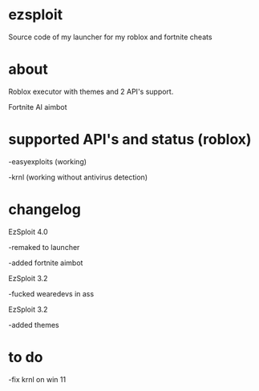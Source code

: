 # ezsploit
Source code of my launcher for my roblox and fortnite cheats

# about
Roblox executor with themes and 2 API's support.

Fortnite AI aimbot


# supported API's and status (roblox)

-easyexploits (working)

-krnl (working without antivirus detection)


# changelog 
EzSploit 4.0

-remaked to launcher

-added fortnite aimbot

EzSploit 3.2

-fucked wearedevs in ass

EzSploit 3.2

-added themes 


# to do

-fix krnl on win 11
